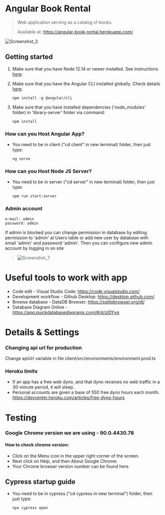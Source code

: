 
# Angular Book Rental
> Web application serving as a catalog of books.
> 
> Available at: https://angular-book-rental.herokuapp.com/ 


![Screenshot_2](https://user-images.githubusercontent.com/58706334/126484580-9a8b25ba-3920-47bb-ac66-7e701c9f82bc.jpg)









## Getting started
1. Make sure that you have Node 12.14 or newer installed. See instructions [here](https://nodejs.org/en/).

2. Make sure that you have the Angular CLI installed globally. Check details [here](https://angular.io/cli).
    ```
    npm install -g @angular/cli
    ```
3. Make sure that you have installed dependencies ('node_modules' folder) in 'library-server' folder via command:
    ```
    npm install
    ```


### How can you Host Angular App?
* You need to be in client ("cd client" in new terminal) folder, then just type:

    ```
    ng serve
    ```

### How can you Host Node JS Server?
* You need to be in server ("cd server" in new terminal) folder, then just type:

    ```
    npm run start:server
    ```
### Admin account
    e-mail: admin
    password: admin
 If admin is blocked you can change permission in database by editing permission to 'admin'
 at Users table or add new user by database with email 'admin' and password 'admin'.
 Then you can configure new admin account by logging in on site
> ![Screenshot_7](https://user-images.githubusercontent.com/58706334/118716546-3c4e5780-b825-11eb-9094-4fcebbc54f99.jpg)






# Useful tools to work with app
- Code edit - Visual Studio Code: https://code.visualstudio.com/
- Development workflow - Github Desktop: https://desktop.github.com/
- Browse database - DataDB Browser: https://sqlitebrowser.org/dl/
- Database Diagram Online - https://app.quickdatabasediagrams.com/#/d/zIDYvq

# Details & Settings

### Changing api url for production
Change apiUrl variable in file client/src/environments/environment.prod.ts

### Heroku limits
- If an app has a free web dyno, and that dyno receives no web traffic in a 30-minute period, it will sleep.
- Personal accounts are given a base of 550 free dyno hours each month.
https://devcenter.heroku.com/articles/free-dyno-hours

# Testing
### Google Chrome version we are using - 90.0.4430.78
####   How to check chrome version:
 - Click on the Menu icon in the upper right corner of the screen.
 - Next click on Help, and then About Google Chrome.
 - Your Chrome browser version number can be found here.

## Cypress startup guide
* You need to be in cypress ("cd cypress in new terminal") folder, then just type:

    ```
    npx cypress open
    ```
